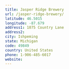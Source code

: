 ```yaml
---
title: Jasper Ridge Brewery
url: /jasper-ridge-brewery/
latitude: 46.5015
longitude: -87.679
address1: 1075 Country Lane
address2: 
city: Ishpeming
state: Michigan
code: 49849
country: United States
phone: 1-906-485-6017
website: 
---
```


